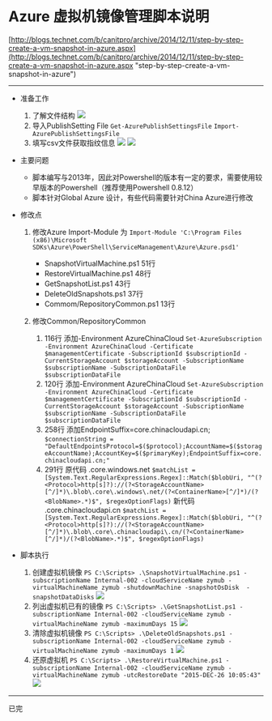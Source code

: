 # Azure 虚拟机镜像管理脚本说明 #

[http://blogs.technet.com/b/canitpro/archive/2014/12/11/step-by-step-create-a-vm-snapshot-in-azure.aspx](http://blogs.technet.com/b/canitpro/archive/2014/12/11/step-by-step-create-a-vm-snapshot-in-azure.aspx "step-by-step-create-a-vm-snapshot-in-azure")

----------

- 准备工作
	
   1. 了解文件结构
   ![](http://i.imgur.com/i2hJeiW.png)
   2. 导入PublishSetting File
   `Get-AzurePublishSettingsFile`
   `Import-AzurePublishSettingsFile`
   3. 填写csv文件获取指纹信息
   ![](http://i.imgur.com/UzUm7Sz.png)
   ![](http://i.imgur.com/sRgEkey.png)
- 主要问题
	- 脚本编写与2013年，因此对Powershell的版本有一定的要求，需要使用较早版本的Powershell（推荐使用Powershell 0.8.12）
	- 脚本针对Global Azure 设计，有些代码需要针对China Azure进行修改

- 修改点

	1. 修改Azure Import-Module 为 
	   `Import-Module 'C:\Program Files (x86)\Microsoft SDKs\Azure\PowerShell\ServiceManagement\Azure\Azure.psd1'`
	   
		- SnapshotVirtualMachine.ps1    51行
		- RestoreVirtualMachine.ps1     48行
		- GetSnapshotList.ps1           43行
		- DeleteOldSnapshots.ps1        37行
		- Commom/RepositoryCommon.ps1   13行
		
	1.	修改Common/RepositoryCommon

        1. 116行
        添加-Environment AzureChinaCloud
         		`Set-AzureSubscription -Environment AzureChinaCloud -Certificate $managementCertificate -SubscriptionId $subscriptionId -CurrentStorageAccount $storageAccount -SubscriptionName $subscriptionName -SubscriptionDataFile $subscriptionDataFile`
        2. 120行
	    添加-Environment AzureChinaCloud
         		`Set-AzureSubscription -Environment AzureChinaCloud -Certificate $managementCertificate -SubscriptionId $subscriptionId -CurrentStorageAccount $storageAccount -SubscriptionName $subscriptionName -SubscriptionDataFile $subscriptionDataFile`
        2. 258行
	    添加EndpointSuffix=core.chinacloudapi.cn;
				 `$connectionString = "DefaultEndpointsProtocol=$($protocol);AccountName=$($storageAccountName);AccountKey=$($primaryKey);EndpointSuffix=core.chinacloudapi.cn;"`
        2. 291行
        原代码 .core\.windows\.net
               	`$matchList = [System.Text.RegularExpressions.Regex]::Match($blobUri, "^(?<Protocol>http[s]?)://(?<StorageAccountName>[^/]*)\.blob\.core\.windows\.net/(?<ContainerName>[^/]*)/(?<BlobName>.*)$", $regexOptionFlags)`
        新代码 .core\.chinacloudapi\.cn
              	 `$matchList = [System.Text.RegularExpressions.Regex]::Match($blobUri, "^(?<Protocol>http[s]?)://(?<StorageAccountName>[^/]*)\.blob\.core\.chinacloudapi\.cn/(?<ContainerName>[^/]*)/(?<BlobName>.*)$", $regexOptionFlags)`
                                                                                      
		


- 脚本执行
	1. 创建虚拟机镜像
       `PS C:\Scripts> .\SnapshotVirtualMachine.ps1 -subscriptionName Internal-002 -cloudServiceName zymub -virtualMachineName zymub -shutdownMachine -snapshotOsDisk  -snapshotDataDisks`
    ![](http://i.imgur.com/1IsxOO9.png)
	2. 列出虚拟机已有的镜像
	   `PS C:\Scripts> .\GetSnapshotList.ps1 -subscriptionName Internal-002 -cloudServiceName zymub -virtualMachineName zymub -maximumDays 15`
    ![](http://i.imgur.com/6o3BQx1.png)
	3. 清除虚拟机镜像
	   `PS C:\Scripts> .\DeleteOldSnapshots.ps1 -subscriptionName Internal-002 -cloudServiceName zymub -virtualMachineName zymub -maximumDays 1`
    ![](http://i.imgur.com/U7PtugE.png)
	4. 还原虚拟机
	   `PS C:\Scripts> .\RestoreVirtualMachine.ps1 -subscriptionName Internal-002 -cloudServiceName zymub -virtualMachineName zymub -utcRestoreDate "2015-DEC-26 10:05:43"`
    ![](http://i.imgur.com/BJPtCSC.png)


----------
已完
	



       


   





